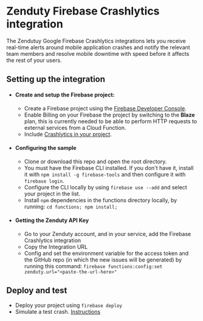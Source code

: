 # Zenduty Firebase Crashlytics integration

The Zendutuy Google Firebase Crashlytics integrations lets you receive real-time alerts around mobile application crashes and notify the relevant team members and resolve mobile downtime with speed before it affects the rest of your users.
 
## Setting up the integration

- #### Create and setup the Firebase project:
	- Create a Firebase project using the [Firebase Developer Console](https://console.firebase.google.com).
	- Enable Billing on your Firebase the project by switching to the **Blaze** plan, this is currently needed to be able to perform HTTP requests to external services from a Cloud Function.
	- Include [Crashlytics in your project](https://firebase.google.com/docs/crashlytics/get-started).

- #### Configuring the sample
	- Clone or download this repo and open the root directory.
	- You must have the Firebase CLI installed. If you don't have it, install it with `npm install -g firebase-tools` and then configure it with `firebase login`.
	- Configure the CLI locally by using `firebase use --add` and select your project in the list.
	- Install `npm` dependencies in the functions directory locally, by running: `cd functions; npm install;`
  
- #### Getting the Zenduty API Key
	- Go to your Zenduty account, and in your service, add the Firebase Crashlytics integration
	- Copy the Integration URL
	- Config and set the environment variable for the access token and the GitHub repo (in which the new issues will be generated) by running this command: 
	`firebase functions:config:set zenduty.url="<paste-the-url-here>"`


## Deploy and test
- Deploy your project using `firebase deploy`
- Simulate a test crash. [Instructions](https://firebase.google.com/docs/crashlytics/force-a-crash)

